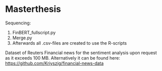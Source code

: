 # Masterthesis
Sequencing:
1) FinBERT_fullscript.py
2) Merge.py
3) Afterwards all .csv-files are created to use the R-scripts

Dataset of Reuters Financial news for the sentiment analysis upon request as it exceeds 100 MB.
Alternatively it can be found here: https://github.com/Kriyszig/financial-news-data
